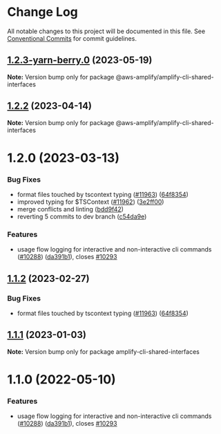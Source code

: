 # Change Log

All notable changes to this project will be documented in this file.
See [Conventional Commits](https://conventionalcommits.org) for commit guidelines.

## [1.2.3-yarn-berry.0](https://github.com/aws-amplify/amplify-cli/compare/@aws-amplify/amplify-cli-shared-interfaces@1.2.2...@aws-amplify/amplify-cli-shared-interfaces@1.2.3-yarn-berry.0) (2023-05-19)

**Note:** Version bump only for package @aws-amplify/amplify-cli-shared-interfaces





## [1.2.2](https://github.com/aws-amplify/amplify-cli/compare/@aws-amplify/amplify-cli-shared-interfaces@1.2.0...@aws-amplify/amplify-cli-shared-interfaces@1.2.2) (2023-04-14)

**Note:** Version bump only for package @aws-amplify/amplify-cli-shared-interfaces





# 1.2.0 (2023-03-13)


### Bug Fixes

* format files touched by tscontext typing ([#11963](https://github.com/aws-amplify/amplify-cli/issues/11963)) ([64f8354](https://github.com/aws-amplify/amplify-cli/commit/64f83540419f3b512544448baba98bbb3f623f7c))
* improved typing for $TSContext ([#11962](https://github.com/aws-amplify/amplify-cli/issues/11962)) ([3e2ff00](https://github.com/aws-amplify/amplify-cli/commit/3e2ff00cce8079974394c98b4a843f2246cee7dd))
* merge conflicts and linting ([bdd9f42](https://github.com/aws-amplify/amplify-cli/commit/bdd9f420303872c14db80e38e91c03b627503801))
* reverting 5 commits to dev branch ([c54da9e](https://github.com/aws-amplify/amplify-cli/commit/c54da9eb69031bd665d50b6cd2dd8d3833c778bc))


### Features

* usage flow logging for interactive and non-interactive cli commands ([#10288](https://github.com/aws-amplify/amplify-cli/issues/10288)) ([da391b1](https://github.com/aws-amplify/amplify-cli/commit/da391b146612d8914f72e558e5503d075456c820)), closes [#10293](https://github.com/aws-amplify/amplify-cli/issues/10293)





## [1.1.2](https://github.com/aws-amplify/amplify-cli/compare/amplify-cli-shared-interfaces@1.1.1...amplify-cli-shared-interfaces@1.1.2) (2023-02-27)


### Bug Fixes

* format files touched by tscontext typing ([#11963](https://github.com/aws-amplify/amplify-cli/issues/11963)) ([64f8354](https://github.com/aws-amplify/amplify-cli/commit/64f83540419f3b512544448baba98bbb3f623f7c))





## [1.1.1](https://github.com/aws-amplify/amplify-cli/compare/amplify-cli-shared-interfaces@1.1.0...amplify-cli-shared-interfaces@1.1.1) (2023-01-03)

**Note:** Version bump only for package amplify-cli-shared-interfaces





# 1.1.0 (2022-05-10)


### Features

* usage flow logging for interactive and non-interactive cli commands ([#10288](https://github.com/aws-amplify/amplify-cli/issues/10288)) ([da391b1](https://github.com/aws-amplify/amplify-cli/commit/da391b146612d8914f72e558e5503d075456c820)), closes [#10293](https://github.com/aws-amplify/amplify-cli/issues/10293)
